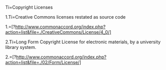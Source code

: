 Ti=Copyright Licenses

1.Ti=Creative Commons licenses restated as source code

1.=[?http://www.commonaccord.org/index.php?action=list&file=./CreativeCommons/License/4_0/]

2.Ti=Long Form Copyright License for electronic materials, by a university library system. 

2.=[?http://www.commonaccord.org/index.php?action=list&file=./02/Form/License/]